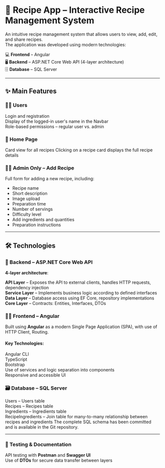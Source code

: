 # 🍴 Recipe App – Interactive Recipe Management System

An intuitive recipe management system that allows users to view, add, edit, and share recipes.  
The application was developed using modern technologies:

💻 **Frontend** – Angular  
🖥️ **Backend** – ASP.NET Core Web API (4-layer architecture)  
🗄️ **Database** – SQL Server

---

## ✨ Main Features

### 👨‍🍳 Users

Login and registration  
Display of the logged-in user's name in the Navbar  
Role-based permissions – regular user vs. admin

### 📄 Home Page

Card view for all recipes
Clicking on a recipe card displays the full recipe details

### 🧑‍💼 Admin Only – Add Recipe

Full form for adding a new recipe, including:  
  - Recipe name  
  - Short description  
  - Image upload  
  - Preparation time  
  - Number of servings  
  - Difficulty level  
  - Add ingredients and quantities  
  - Preparation instructions

---

## 🛠️ Technologies

### 🔗 Backend – ASP.NET Core Web API

**4-layer architecture**:

**API Layer** – Exposes the API to external clients, handles HTTP requests, dependency injection  
**Service Layer** – Implements business logic according to defined interfaces  
**Data Layer** – Database access using EF Core, repository implementations  
**Core Layer** – Contracts: Entities, Interfaces, DTOs

### 🧑‍🎨 Frontend – Angular

Built using **Angular** as a modern Single Page Application (SPA), with use of HTTP Client, Routing.

#### Key Technologies:

Angular CLI  
TypeScript  
Bootstrap  
Use of services and logic separation into components  
Responsive and accessible UI

### 🗃️ Database – SQL Server

Users – Users table  
Recipes – Recipes table  
Ingredients – Ingredients table  
RecipeIngredients – Join table for many-to-many relationship between recipes and ingredients
The complete SQL schema has been committed and is available in the Git repository.

---

### 🧪 Testing & Documentation

API testing with **Postman** and **Swagger UI**  
Use of **DTOs** for secure data transfer between layers
